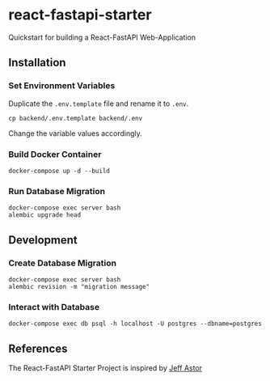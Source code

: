 # react-fastapi-starter
Quickstart for building a React-FastAPI Web-Application

## Installation

### Set Environment Variables
Duplicate the `.env.template` file and rename it to `.env`.
    
    cp backend/.env.template backend/.env
Change the variable values accordingly.

### Build Docker Container
    docker-compose up -d --build

### Run Database Migration
    docker-compose exec server bash
    alembic upgrade head

## Development

### Create Database Migration
    docker-compose exec server bash
    alembic revision -m "migration message"

### Interact with Database
    docker-compose exec db psql -h localhost -U postgres --dbname=postgres

## References
The React-FastAPI Starter Project is inspired by [Jeff Astor](https://www.jeffastor.com/blog/up-and-running-with-fastapi-and-docker)